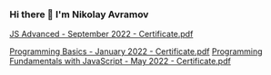 ### Hi there 👋 I'm Nikolay Avramov

[JS Advanced - September 2022 - Certificate.pdf](https://github.com/NikolayAvramov/NikolayAvramov/files/9940359/JS.Advanced.-.September.2022.-.Certificate.pdf)

[Programming Basics - January 2022 - Certificate.pdf](https://github.com/NikolayAvramov/NikolayAvramov/files/9940368/Programming.Basics.-.January.2022.-.Certificate.pdf)
[Programming Fundamentals with JavaScript - May 2022 - Certificate.pdf](https://github.com/NikolayAvramov/NikolayAvramov/files/9940369/Programming.Fundamentals.with.JavaScript.-.May.2022.-.Certificate.pdf)
